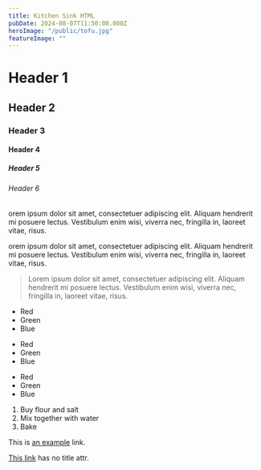 ```yaml
---
title: Kitchen Sink HTML
pubDate: 2024-08-07T11:50:00.000Z
heroImage: "/public/tofu.jpg"
featureImage: ""
---
```


# Header 1

## Header 2

### Header 3

#### Header 4

##### Header 5

###### Header 6

orem ipsum dolor sit amet, consectetuer adipiscing elit. Aliquam hendrerit mi posuere lectus. Vestibulum enim wisi, viverra nec, fringilla in, laoreet vitae, risus.

orem ipsum dolor sit amet, consectetuer adipiscing elit. Aliquam hendrerit mi posuere lectus. Vestibulum enim wisi, viverra nec, fringilla in, laoreet vitae, risus.

> Lorem ipsum dolor sit amet, consectetuer adipiscing elit. Aliquam hendrerit mi posuere lectus. Vestibulum enim wisi, viverra nec, fringilla in, laoreet vitae, risus.

- Red
- Green
- Blue

* Red
* Green
* Blue

- Red
- Green
- Blue

1. Buy flour and salt
1. Mix together with water
1. Bake

This is [an example](http://example.com "Example") link.

[This link](http://example.com) has no title attr.
